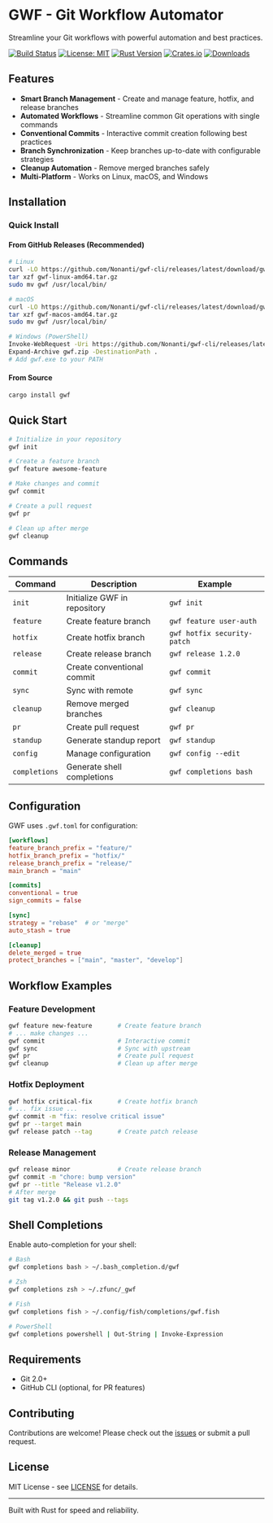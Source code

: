 # GWF - Git Workflow Automator

Streamline your Git workflows with powerful automation and best practices.

[![Build Status](https://github.com/Nonanti/gwf-cli/actions/workflows/main.yml/badge.svg)](https://github.com/Nonanti/gwf-cli/actions/workflows/main.yml)
[![License: MIT](https://img.shields.io/badge/License-MIT-yellow.svg)](https://opensource.org/licenses/MIT)
[![Rust Version](https://img.shields.io/badge/rust-1.82%2B-orange.svg)](https://www.rust-lang.org/)
[![Crates.io](https://img.shields.io/crates/v/gwf.svg)](https://crates.io/crates/gwf)
[![Downloads](https://img.shields.io/crates/d/gwf.svg)](https://crates.io/crates/gwf)
## Features

- **Smart Branch Management** - Create and manage feature, hotfix, and release branches
- **Automated Workflows** - Streamline common Git operations with single commands
- **Conventional Commits** - Interactive commit creation following best practices
- **Branch Synchronization** - Keep branches up-to-date with configurable strategies
- **Cleanup Automation** - Remove merged branches safely
- **Multi-Platform** - Works on Linux, macOS, and Windows

## Installation

### Quick Install

#### From GitHub Releases (Recommended)

```bash
# Linux
curl -LO https://github.com/Nonanti/gwf-cli/releases/latest/download/gwf-linux-amd64.tar.gz
tar xzf gwf-linux-amd64.tar.gz
sudo mv gwf /usr/local/bin/

# macOS
curl -LO https://github.com/Nonanti/gwf-cli/releases/latest/download/gwf-macos-amd64.tar.gz
tar xzf gwf-macos-amd64.tar.gz
sudo mv gwf /usr/local/bin/

# Windows (PowerShell)
Invoke-WebRequest -Uri https://github.com/Nonanti/gwf-cli/releases/latest/download/gwf-windows-amd64.zip -OutFile gwf.zip
Expand-Archive gwf.zip -DestinationPath .
# Add gwf.exe to your PATH
```

#### From Source

```bash
cargo install gwf
```

## Quick Start

```bash
# Initialize in your repository
gwf init

# Create a feature branch
gwf feature awesome-feature

# Make changes and commit
gwf commit

# Create a pull request
gwf pr

# Clean up after merge
gwf cleanup
```

## Commands

| Command | Description | Example |
|---------|-------------|---------|
| `init` | Initialize GWF in repository | `gwf init` |
| `feature` | Create feature branch | `gwf feature user-auth` |
| `hotfix` | Create hotfix branch | `gwf hotfix security-patch` |
| `release` | Create release branch | `gwf release 1.2.0` |
| `commit` | Create conventional commit | `gwf commit` |
| `sync` | Sync with remote | `gwf sync` |
| `cleanup` | Remove merged branches | `gwf cleanup` |
| `pr` | Create pull request | `gwf pr` |
| `standup` | Generate standup report | `gwf standup` |
| `config` | Manage configuration | `gwf config --edit` |
| `completions` | Generate shell completions | `gwf completions bash` |

## Configuration

GWF uses `.gwf.toml` for configuration:

```toml
[workflows]
feature_branch_prefix = "feature/"
hotfix_branch_prefix = "hotfix/"
release_branch_prefix = "release/"
main_branch = "main"

[commits]
conventional = true
sign_commits = false

[sync]
strategy = "rebase"  # or "merge"
auto_stash = true

[cleanup]
delete_merged = true
protect_branches = ["main", "master", "develop"]
```

## Workflow Examples

### Feature Development

```bash
gwf feature new-feature       # Create feature branch
# ... make changes ...
gwf commit                    # Interactive commit
gwf sync                      # Sync with upstream
gwf pr                        # Create pull request
gwf cleanup                   # Clean up after merge
```

### Hotfix Deployment

```bash
gwf hotfix critical-fix       # Create hotfix branch
# ... fix issue ...
gwf commit -m "fix: resolve critical issue"
gwf pr --target main
gwf release patch --tag       # Create patch release
```

### Release Management

```bash
gwf release minor             # Create release branch
gwf commit -m "chore: bump version"
gwf pr --title "Release v1.2.0"
# After merge
git tag v1.2.0 && git push --tags
```

## Shell Completions

Enable auto-completion for your shell:

```bash
# Bash
gwf completions bash > ~/.bash_completion.d/gwf

# Zsh
gwf completions zsh > ~/.zfunc/_gwf

# Fish
gwf completions fish > ~/.config/fish/completions/gwf.fish

# PowerShell
gwf completions powershell | Out-String | Invoke-Expression
```

## Requirements

- Git 2.0+
- GitHub CLI (optional, for PR features)

## Contributing

Contributions are welcome! Please check out the [issues](https://github.com/Nonanti/gwf-cli/issues) or submit a pull request.

## License

MIT License - see [LICENSE](LICENSE) for details.

---


Built with Rust for speed and reliability.


